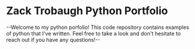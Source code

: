 # Zack Trobaugh Python Portfolio

--Welcome to my python porfolio! This code repository contains examples of python that I've written. Feel free to take a look and don't hesitate to reach out if you have any questions!--
